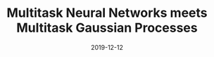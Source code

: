 ---
title: "Multitask Neural Networks meets Multitask Gaussian Processes"
collection: publications
permalink: /publication/2019-12-12-multitask-nn-multitask-gp
excerpt: 'This work studies the relationship between Multitask Neural Networks and Multitask Gaussian Processes in infinite width limit.'
date: 2019-12-12
published: 'true'
authors: 'Karthikeyan K, Shubham Kumar Bharti, Piyush Rai'
venue: 'Arxiv'
published: "arxiv"
paperurl: 'https://arxiv.org/pdf/1912.05723.pdf'
bibfile: 'relation_between_mtnn_and_mtgp.bib'
---
